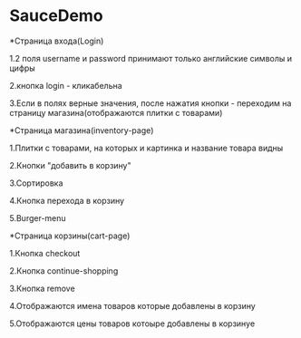 # SauceDemo
*Страница входа(Login)

1.2 поля username и password принимают только английские символы и цифры

2.кнопка login - кликабельна

3.Если в полях верные значения, после нажатия кнопки - переходим на страницу магазина(отображаются плитки с товарами)

*Страница магазина(inventory-page)

1.Плитки с товарами, на которых и картинка и название товара видны

2.Кнопки "добавить в корзину"

3.Сортировка

4.Кнопка перехода в корзину

5.Burger-menu

*Страница корзины(сart-page)

1.Кнопка checkout

2.Кнопка continue-shopping

3.Кнопка remove

4.Отображаются имена товаров которые добавлены в корзину

5.Отображаются цены товаров котоыре добавлены в корзинуe
